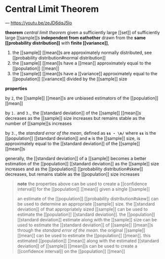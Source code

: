 # Central Limit Theorem

&mdash; <https://youtu.be/zeJD6dqJ5lo>

**theorem** _central limit theorem_ given a sufficiently large [[set]] of sufficiently large [[sample]]s **independent from eathother** drawn from the **same [[probability distribution]]** with **finite [[variance]]**,

1. the [[sample]] [[mean]]s are approximately normally distributed, see [[probability distribution#normal distribution]]
2. the [[sample]] [[mean]]s have a [[mean]] approximately equal to the [[population]] [[mean]]
3. the [[sample]] [[mean]]s have a [[variance]] approximately equal to the [[population]] [[variance]] divided by the [[sample]] size

**properties**

by `2`, the [[sample]] [[mean]]s are unbiased estimators of the [[population]] [[mean]]

by `1.` and `3.`, the [[standard deviation]] of the [[sample]] [[mean]]s decreases as the [[sample]] size increases but remains stable as the number of [[sample]]s increases

by `3.`, the _standard error of the mean_, defined as **`ss - \n/`** where **`ss`** is the [[population]] [[standard deviation]] and **`n`** is the [[sample]] size, is approximately equal to the [[standard deviation]] of the [[sample]] [[mean]]s

generally, the [[standard deviation]] of a [[sample]] becomes a better estimation of the [[population]] [[standard deviation]] as the [[sample]] size increases and as the [[population]] [[probability distribution#skew]] decreases, but remains stable as the [[population]] size increases

> **note** the properties above can be used to create a [[confidence interval]] for the [[population]] [[mean]] given a single [[sample]]
>
> an estimate of the [[population]] [[probability distribution#skew]] can be used to determine an appropriate [[sample]] size. the [[standard deviation]] of that appropriately sized [[sample]] can be used to estimate the [[population]] [[standard deviation]]. the [[population]] [[standard deviation]] estimate along with the [[sample]] size can be used to estimate the [[standard deviation]] of [[sample]] [[mean]]s through the _standard error of the mean_. the original [[sample]] [[mean]] can be used to estimate the [[population]] [[mean]]. this estimated [[population]] [[mean]] along with the estimated [[standard deviation]] of [[sample]] [[mean]]s can be used to create a [[confidence interval]] on the [[population]] [[mean]]
